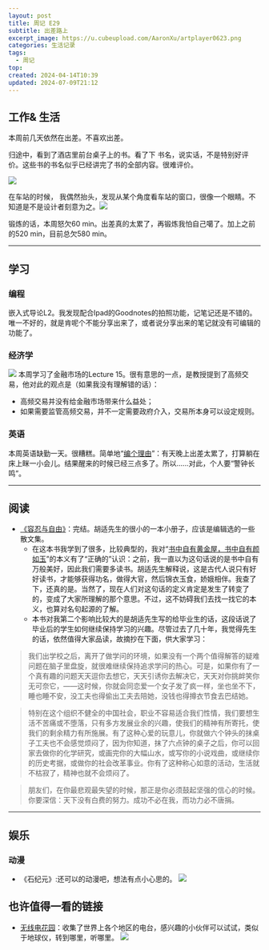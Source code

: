 ```yaml
---
layout: post
title: 周记 E29
subtitle: 出差路上
excerpt_image: https://u.cubeupload.com/AaronXu/artplayer0623.png
categories: 生活记录
tags:
  - 周记
top: 
created: 2024-04-14T10:39
updated: 2024-07-09T21:12
---
```

## 工作& 生活

本周前几天依然在出差。不喜欢出差。

归途中，看到了酒店里前台桌子上的书。看了下 书名，说实话，不是特别好评价。这些书的书名似乎已经讲完了书的全部内容。很难评价。

![](https://u.cubeupload.com/AaronXu/1a9image1.jpeg)

在车站的时候， 我偶然抬头，发现从某个角度看车站的窗口，很像一个眼睛。不知道是不是设计者刻意为之。![](https://u.cubeupload.com/AaronXu/image01.png)

锻炼的话，本周怒欠60 min。出差真的太累了，再锻炼我怕自己噶了。加上之前的520 min，目前总欠580 min。

---

## 学习

### 编程

嵌入式导论L2。我发现配合Ipad的Goodnotes的拍照功能，记笔记还是不错的。唯一不好的，就是肯呢个不能分享出来了，或者说分享出来的笔记就没有可编辑的功能了。

### 经济学

![](https://u.cubeupload.com/AaronXu/20240707162901.png)
本周学习了金融市场的Lecture 15。很有意思的一点，是教授提到了高频交易，他对此的观点是（如果我没有理解错的话）：
- 高频交易并没有给金融市场带来什么益处；
- 如果需要监管高频交易，并不一定需要政府介入，交易所本身可以设定规则。

### 英语

本周英语缺勤一天。很糟糕。简单地“<u>编个理由</u>”：有天晚上出差太累了，打算躺在床上眯一小会儿。结果醒来的时候已经三点多了。所以......对此，个人要“警钟长鸣”。

---

## 阅读

- [《容忍与自由》](https://book.douban.com/subject/35579269/)：完结。胡适先生的很小的一本小册子，应该是编辑选的一些散文集。
	- 在这本书我学到了很多，比较典型的，我对“<u>书中自有黄金屋，书中自有颜如玉</u>”的本义有了“正确的”认识：之前，我一直以为这句话说的是书中自有万般美好，因此我们需要多读书。胡适先生解释说，这是古代人说只有好好读书，才能够获得功名，做得大官，然后锦衣玉食，娇娥相伴。我查了下，还真的是。当然了，现在人们对这句话的定义肯定是发生了转变了的，变成了大家所理解的那个意思。不过，这不妨碍我们去找一找它的本义，也算对名句起源的了解。
	- 本书对我第二个影响比较大的是胡适先生写的给毕业生的话，这段话说了毕业后的学生如何继续保持学习的兴趣。尽管过去了几十年，我觉得先生的话，依然值得大家品读，故摘抄在下面，供大家学习：

> 我们出学校之后，离开了做学问的环境，如果没有一个两个值得解答的疑难问题在脑子里盘旋，就很难继续保持追求学问的热心。可是，如果你有了一个真有趣的问题天天逗你去想它，天天引诱你去解决它，天天对你挑衅笑你无可奈它，——这时候，你就会同恋爱一个女子发了疯一样，坐也坐不下，睡也睡不安，没工夫也得偷出工夫去陪她，没钱也得撙衣节食去巴结她。

 >特别在这个组织不健全的中国社会，职业不容易适合我们性情，我们要想生活不苦痛或不堕落，只有多方发展业余的兴趣，使我们的精神有所寄托，使我们的剩余精力有所施展。有了这种心爱的玩意儿，你就做六个钟头的抹桌子工夫也不会感觉烦闷了，因为你知道，抹了六点钟的桌子之后，你可以回家去做你的化学研究，或画完你的大幅山水，或写你的小说戏曲，或继续你的历史考据，或做你的社会改革事业。你有了这种称心如意的活动，生活就不枯寂了，精神也就不会烦闷了。

>朋友们，在你最悲观最失望的时候，那正是你必须鼓起坚强的信心的时候。你要深信：天下没有白费的努力。成功不必在我，而功力必不唐捐。

---
## 娱乐

### 动漫

- 《石纪元》:还可以的动漫吧，想法有点小心思的。
![](https://u.cubeupload.com/AaronXu/artplayer0626.png)

## 也许值得一看的链接

- [无线电花园](https://radio.garden/)：收集了世界上各个地区的电台，感兴趣的小伙伴可以试试，类似于地球仪，转到哪里，听哪里。
![](https://u.cubeupload.com/AaronXu/20240706214541.png)